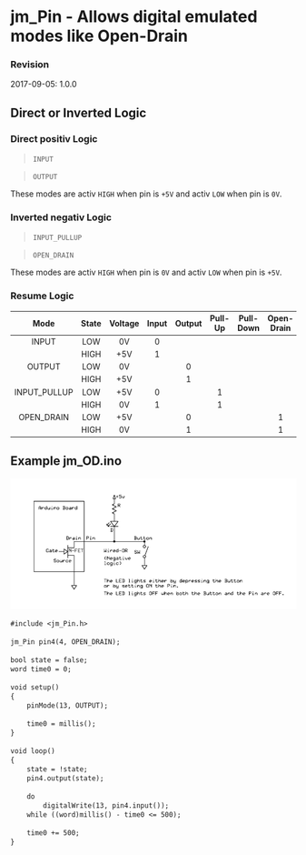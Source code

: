 
# jm_Pin - Allows digital emulated modes like Open-Drain

### Revision

2017-09-05: 1.0.0

## Direct or Inverted Logic

### Direct positiv Logic

> `INPUT`

> `OUTPUT`

These modes are activ `HIGH` when pin is `+5V` and activ `LOW` when pin is `0V`.

### Inverted negativ Logic

> `INPUT_PULLUP`

> `OPEN_DRAIN`

These modes are activ `HIGH` when pin is `0V` and activ `LOW` when pin is `+5V`.

### Resume Logic

|Mode|State|Voltage|Input|Output|Pull-Up|Pull-Down|Open-Drain|N-FET|P-FET|Inv|Dir|
|:---:|:---:|:---:|:---:|:---:|:---:|:---:|:---:|:---:|:---:|:---:|:---:|
|INPUT|LOW|0V|0| | | | | | |0|0|
| |HIGH|+5V|1| | | | | | |0|0|
|OUTPUT|LOW|0V| |0| | | | | |0|1|
| |HIGH|+5V| |1| | | | | |0|1|
|INPUT_PULLUP|LOW|+5V|0| |1| | | | |1|0|
| |HIGH|0V|1| |1| | | | |1|0|
|OPEN_DRAIN|LOW|+5V| |0| | |1|1| |1|1|
| |HIGH|0V| |1| | |1|1| |1|1|

## Example jm_OD.ino

![Open-Drain inverted negativ Logic Example](extras/jm_OD.png)

	#include <jm_Pin.h>
	
	jm_Pin pin4(4, OPEN_DRAIN);
	
	bool state = false;
	word time0 = 0;
	
	void setup()
	{
		pinMode(13, OUTPUT);
	
		time0 = millis();
	}
	
	void loop()
	{
		state = !state;
		pin4.output(state);
	
		do
			digitalWrite(13, pin4.input());
		while ((word)millis() - time0 <= 500);
	
		time0 += 500;
	}
